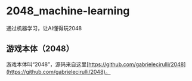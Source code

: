 # 2048_machine-learning
通过机器学习，让AI懂得玩2048

## 游戏本体（2048）

游戏本体叫“2048”，源码来自这里[https://github.com/gabrielecirulli/2048](https://github.com/gabrielecirulli/2048)。